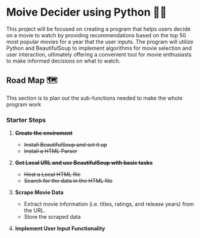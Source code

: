 # Moive Decider using Python 🎥🐍
This project will be focused on creating a program that helps users decide on a movie to watch by providing recommendations based on the top 50 most popular movies for a year that the user inputs. The program will utilize Python and BeautifulSoup to implement algorithms for movie selection and user interaction, ultimately offering a convenient tool for movie enthusiasts to make informed decisions on what to watch.

## Road Map 🗺️
This section is to plan out the sub-functions needed to make the whole program work

### Starter Steps 
1. ~~**Create the enviroment**~~
   - ~~Install BeautifulSoup and set it up~~
   - ~~Install a HTML Parser~~
2. ~~**Get Local URL and use BeautifulSoup with basic tasks**~~
   - ~~Host a Local HTML file~~
   - ~~Search for the data in the HTML file~~

3. **Scrape Movie Data**
   - Extract movie information (i.e. titles, ratings, and release years) from the URL.
   - Store the scraped data

4. **Implement User Input Functionality**

